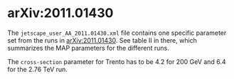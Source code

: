 # arXiv:2011.01430

The `jetscape_user_AA_2011.01430.xml` file contains one specific parameter set
from the runs in [arXiv:2011.01430](https://arxiv.org/pdf/2011.01430).
See table II in there, which summarizes the MAP parameters for the different runs.

The `cross-section` parameter for Trento has to be 4.2 for 200 GeV and 6.4 for
the 2.76 TeV run.